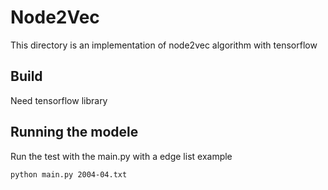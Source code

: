 # Node2Vec
This directory is an implementation of node2vec algorithm with tensorflow
## Build
Need tensorflow library
## Running the modele
Run the test with the main.py with a edge list
example
```
python main.py 2004-04.txt
```